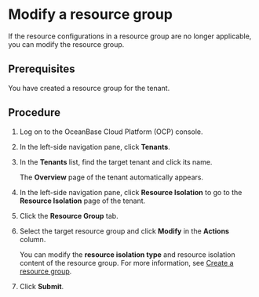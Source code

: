 # Modify a resource group

If the resource configurations in a resource group are no longer applicable, you can modify the resource group.

## Prerequisites

You have created a resource group for the tenant.

## Procedure

1. Log on to the OceanBase Cloud Platform (OCP) console.

2. In the left-side navigation pane, click **Tenants**.

3. In the **Tenants** list, find the target tenant and click its name.

   The **Overview** page of the tenant automatically appears.

4. In the left-side navigation pane, click **Resource Isolation** to go to the **Resource Isolation** page of the tenant.

5. Click the **Resource Group** tab.

6. Select the target resource group and click **Modify** in the **Actions** column.

   You can modify the **resource isolation type** and resource isolation content of the resource group. For more information, see [Create a resource group](200.create-a-resource-group.md).

7. Click **Submit**.

